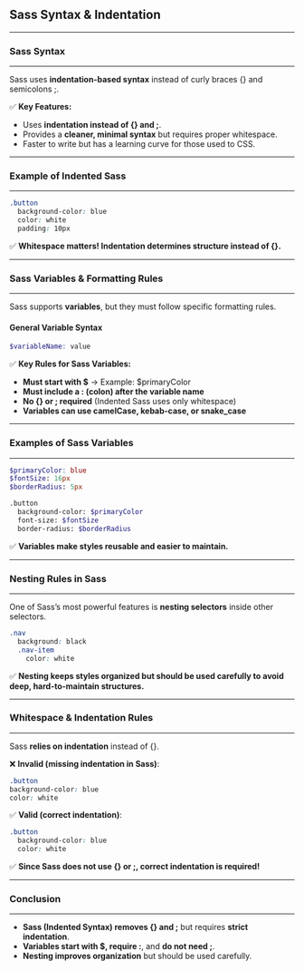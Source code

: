## **Sass Syntax & Indentation**
---

### **Sass Syntax**
---
Sass uses **indentation-based syntax** instead of curly braces {} and semicolons ;.

✅ **Key Features:**
- Uses **indentation instead of {} and ;**.
- Provides a **cleaner, minimal syntax** but requires proper whitespace.
- Faster to write but has a learning curve for those used to CSS.

---
### **Example of Indented Sass**
---

```scss
.button
  background-color: blue
  color: white
  padding: 10px
```

✅ **Whitespace matters! Indentation determines structure instead of {}.**

---
### **Sass Variables & Formatting Rules**
---
Sass supports **variables**, but they must follow specific formatting rules.

#### **General Variable Syntax**
```scss
$variableName: value
```

✅ **Key Rules for Sass Variables:**
- **Must start with $** → Example: $primaryColor
- **Must include a : (colon) after the variable name**
- **No {} or ; required** (Indented Sass uses only whitespace)
- **Variables can use camelCase, kebab-case, or snake_case**

---
### **Examples of Sass Variables**
---

```scss
$primaryColor: blue
$fontSize: 16px
$borderRadius: 5px

.button
  background-color: $primaryColor
  font-size: $fontSize
  border-radius: $borderRadius
```

✅ **Variables make styles reusable and easier to maintain.**

---
### **Nesting Rules in Sass**
---
One of Sass’s most powerful features is **nesting selectors** inside other selectors.

```scss
.nav
  background: black
  .nav-item
    color: white
```

✅ **Nesting keeps styles organized but should be used carefully to avoid deep, hard-to-maintain structures.**  

---
### **Whitespace & Indentation Rules**
---
Sass **relies on indentation** instead of {}.

❌ **Invalid (missing indentation in Sass)**:
```scss
.button
background-color: blue
color: white
```

✅ **Valid (correct indentation)**:
```scss
.button
  background-color: blue
  color: white
```

✅ **Since Sass does not use {} or ;, correct indentation is required!**

---
### **Conclusion**
---
- **Sass (Indented Syntax) removes {} and ;** but requires **strict indentation**.
- **Variables start with $, require :**, and **do not need ;**.
- **Nesting improves organization** but should be used carefully. 
